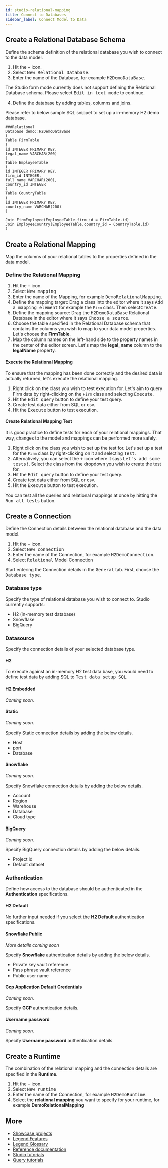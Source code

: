 ```yaml
---
id: studio-relational-mapping
title: Connect to Databases
sidebar_label: Connect Model to Data
---
```


## Create a Relational Database Schema

Define the schema definition of the relational database you wish to connect to the data model.

1. Hit the <kbd>+</kbd> icon.
2. Select <kbd>New Relational Database</kbd>.
3. Enter the name of the Database, for example <kbd>H2DemoDataBase</kbd>.

The Studio form mode currently does not support defining the Relational Database schema. Please select <kbd>Edit in text mode</kbd> to continue.

4. Define the database by adding tables, columns and joins.

Please refer to below sample SQL snippet to set up a in-memory H2 demo database.

```
###Relational
Database demo::H2DemoDataBase
(
Table FirmTable
(
id INTEGER PRIMARY KEY,
legal_name VARCHAR(200)
)
Table EmployeeTable
(
id INTEGER PRIMARY KEY,
firm_id INTEGER,
full_name VARCHAR(200),
country_id INTEGER
)
Table CountryTable
(
id INTEGER PRIMARY KEY,
country_name VARCHAR(200)
)

Join FirmEmployee(EmployeeTable.firm_id = FirmTable.id)
Join EmployeeCountry(EmployeeTable.country_id = CountryTable.id)
)
```

## Create a Relational Mapping

Map the columns of your relational tables to the properties defined in the data model.

### Define the Relational Mapping

1. Hit the <kbd>+</kbd> icon.
2. Select <kbd>New mapping</kbd>
3. Enter the name of the Mapping, for example <kbd>DemoRelationalMapping</kbd>.
4. Define the mapping target: Drag a class into the editor where it says <kbd>Add a mapping element</kbd> for example the `Firm` class. Then select<kbd>Create</kbd>.
5. Define the mapping source: Drag the <kbd>H2DemoDataBase</kbd> Relational Database in the editor where it says <kbd>Choose a source</kbd>.
6. Choose the table specified in the Relational Database schema that contains the columns you wish to map to your data model properties. Let's choose the **FirmTable**.
7. Map the column names on the left-hand side to the property names in the center of the editor screen. Let's map the **legal_name** column to the **legalName** property.

#### Execute the Relational Mapping

To ensure that the mapping has been done correctly and the desired data is actually returned, let's execute the relational mapping.

1. Right click on the class you wish to test execution for. Let's aim to query Firm data by right-clicking on the `Firm` class and selecting <kbd>Execute</kbd>.
2. Hit the <kbd>Edit query</kbd> button to define your test query.
3. Create test data either from SQL or csv.
4. Hit the <kbd>Execute</kbd> button to test execution.

#### Create Relational Mapping Test

It is good practice to define tests for each of your relational mappings. That way, changes to the model and mappings can be performed more safely.

1. Right click on the class you wish to set up the test for. Let's set up a test for the `Firm` class by right-clicking on it and selecting <kbd>Test</kbd>.
2. Alternatively, you can select the <kbd>+</kbd> icon where it says <kbd>Let's add some tests!</kbd>. Select the class from the dropdown you wish to create the test for.
3. Hit the <kbd>Edit query</kbd> button to define your test query.
4. Create test data either from SQL or csv.
5. Hit the <kbd>Execute</kbd> button to test execution.

You can test all the queries and relational mappings at once by hitting the <kbd>Run all tests</kbd> button.

## Create a Connection

Define the Connection details between the relational database and the data model.

1. Hit the <kbd>+</kbd> icon.
2. Select <kbd>New connection</kbd>
3. Enter the name of the Connection, for example <kbd>H2DemoConnection</kbd>.
4. Select <kbd>Relational</kbd> Model Connection

Start entering the Connection details in the <kbd>General</kbd> tab. First, choose the <kbd>Database type</kbd>.

### Database type

Specify the type of relational database you wish to connect to. Studio currently supports:

- H2 (in-memory test database)
- Snowflake
- BigQuery

### Datasource

Specify the connection details of your selected database type.

#### H2

To execute against an in-memory H2 test data base, you would need to define test data by adding SQL to <kbd>Test data setup SQL</kbd>.

#### H2 Embedded

_Coming soon._

#### Static

_Coming soon._

Specify Static connection details by adding the below details.

- Host
- port
- Database

#### Snowflake

_Coming soon._

Specify Snowflake connection details by adding the below details.

- Account
- Region
- Warehouse
- Database
- Cloud type

#### BigQuery

_Coming soon._

Specify BigQuery connection details by adding the below details.

- Project id
- Default dataset

### Authentication

Define how access to the database should be authenticated in the **Authentication** specifications.

#### H2 Default

No further input needed if you select the **H2 Default** authentication specifications.

#### Snowflake Public

_More details coming soon_

Specify **Snowflake** authentication details by adding the below details.

- Private key vault reference
- Pass phrase vault reference
- Public user name

#### Gcp Application Default Credentials

_Coming soon._

Specify **GCP** authentication details.

#### Username password

_Coming soon._

Specify **Username password** authentication details.

## Create a Runtime

The combination of the relational mapping and the connection details are specified in the **Runtime**.

1. Hit the <kbd>+</kbd> icon.
2. Select <kbd>New runtime</kbd>
3. Enter the name of the Connection, for example <kbd>H2DemoRuntime</kbd>.
4. Select the **relational mapping** you want to specify for your runtime, for example **DemoRelationalMapping**


## More
- [Showcase projects](../showcases/showcase-projects.md)
- [Legend Features](../overview/legend-features.md)
- [Legend Glossary](../overview/legend-glossary.md)
- [Reference documentation](../reference/legend-language.md)
- [Studio tutorials](../tutorials/studio-create-model.md)
- [Query tutorials](../tutorials/query-builder.md)
